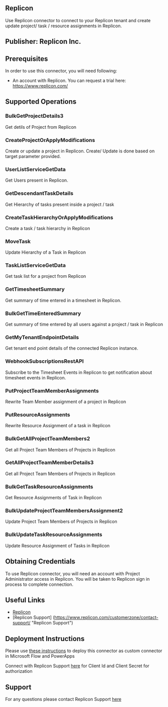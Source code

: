 ## Replicon

Use Replicon connector to connect to your Replicon tenant and create update project/ task / resource assignments in Replicon.

## Publisher: Replicon Inc.


## Prerequisites
In order to use this connector, you will need following:

* An account with Replicon. You can request a trial here: https://www.replicon.com/

## Supported Operations

### BulkGetProjectDetails3
Get detils of Project from Replicon

### CreateProjectOrApplyModifications
Create or update a project in Replicon. Create/ Update is done based on target parameter provided.

### UserListServiceGetData
Get Users present in Replicon.

### GetDescendantTaskDetails
Get Hierarchy of tasks present inside a project / task

### CreateTaskHierarchyOrApplyModifications
Create a task / task hierarchy in Replicon

### MoveTask
Update Hierarchy of a Task in Replicon

### TaskListServiceGetData
Get task list for a project from Replicon

### GetTimesheetSummary
Get summary of time entered in a timesheet in Replicon.

### BulkGetTimeEnteredSummary
Get summary of time entered by all users against a project / task in Replicon

### GetMyTenantEndpointDetails
Get tenant end point details of the connected Replicon instance.

### WebhookSubscriptionsRestAPI
Subscribe to the Timesheet Events in Replicon to get notification about timesheet events in Replicon.

### PutProjectTeamMemberAssignments
Rewrite Team Member assignment of a project in Replicon

### PutResourceAssignments
Rewrite Resource Assignment of a task in Replicon

### BulkGetAllProjectTeamMembers2
Get all Project Team Members of Projects in Replicon

### GetAllProjectTeamMemberDetails3
Get all Project Team Members of Projects in Replicon

### BulkGetTaskResourceAssignments
Get Resource Assignments of Task in Replicon

### BulkUpdateProjectTeamMembersAssignment2
Update Project Team Members of Projects in Replicon

### BulkUpdateTaskResourceAssignments
Update Resource Assignment of Tasks in Replicon

## Obtaining Credentials
To use Replicon connector, you will need an account with Project Administrator access in Replicon. You will be taken to Replicon sign in process to complete connection.

## Useful Links
* [Replicon](https://www.replicon.com/ "Replicon")
* [Replicon Support] (https://www.replicon.com/customerzone/contact-support/ "Replicon Support")

## Deployment Instructions
Please use [these instructions](https://docs.microsoft.com/en-us/connectors/custom-connectors/paconn-cli) to deploy this connector as custom connector in Microsoft Flow and PowerApps

Connect with Replicon Support [here](https://www.replicon.com/replicon/contact-support/) for Client Id and Client Secret for authorization

## Support

For any questions please contact Replicon Support [here](https://www.replicon.com/customerzone/contact-support/)